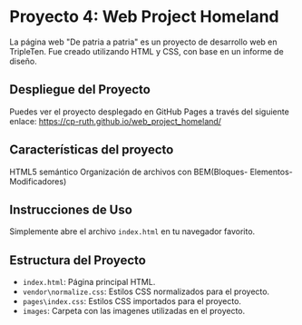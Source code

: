 #  Proyecto 4: Web Project Homeland

La página web "De patria a patria" es un proyecto de desarrollo web en TripleTen. Fue creado utilizando HTML y CSS, con base en un informe de diseño.

## Despliegue del Proyecto
Puedes ver el proyecto desplegado en GitHub Pages a través del siguiente enlace:
https://cp-ruth.github.io/web_project_homeland/

## Características del proyecto

HTML5 semántico
Organización de archivos con BEM(Bloques- Elementos- Modificadores)

## Instrucciones de Uso

Simplemente abre el archivo `index.html` en tu navegador favorito.

## Estructura del Proyecto

- `index.html`: Página principal HTML.
- `vendor\normalize.css`: Estilos CSS normalizados para el proyecto.
- `pages\index.css`: Estilos CSS importados para el proyecto.
- `images`: Carpeta con las imagenes utilizadas en el proyecto.

